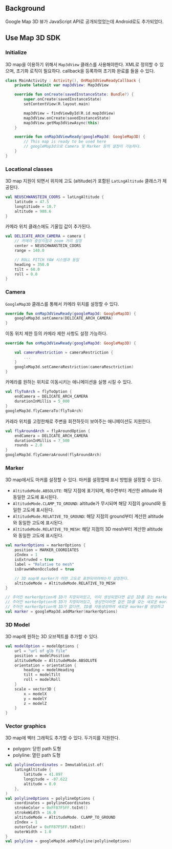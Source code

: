 ## Background

Google Map 3D 뷰가 JavaScript API로 공개되었었는데 Android로도 추가되었다.

## Use Map 3D SDK

### Initialize

3D map을 이용하기 위해서 `Map3dView` 클래스를 사용해야한다. XML로 정의할 수 있으며, 초기화 로직이 필요하다. callback을 등록하여 초기화 완료를 들을 수 있다.

```kt
class MainActivity : Activity(), OnMap3dViewReadyCallback {
    private lateinit var map3dView: Map3dView

    override fun onCreate(savedInstanceState: Bundle?) {
        super.onCreate(savedInstanceState)
        setContentView(R.layout.main)

        map3dView = findViewById(R.id.map3dView)
        map3dView.onCreate(savedInstanceState)
        map3dView.getMap3dViewAsync(this)
    }

    override fun onMap3dViewReady(googleMap3d: GoogleMap3D) {
        // This map is ready to be used here
        // googleMap3d으로 Camera 및 Marker 등의 설정이 가능하다. 
    }
}
```

### Locational classes

3D map 지원이 되면서 위치에 고도 (altitude)가 포함된 `LatLngAltitude` 클래스가 제공된다.

```kt
val NEUSCHWANSTEIN_COORS = latLngAltitude {
    latitude = 47.5
    longtitiude = 10.7
    altitude = 988.6
}
```

카메라 위치 클래스에도 기울임 값이 추가된다.

```kt
val DELICATE_ARCH_CAMERA = camera {
    // 카메라 중앙지점과 zoom 거리 설정
    center = NEUSCHWANSTEIN_COORS
    range = 140.0

    // ROLL PITCH YAW 시스템과 동일
    heading = 350.0
    tilt = 60.0
    roll = 0.0
}
```

### Camera

`GoogleMap3D` 클래스를 통해서 카메라 위치를 설정할 수 있다.
```kt
override fun onMap3dViewReady(googleMap3d: GoogleMap3D) {
    googleMap3d.setCamera(DELICATE_ARCH_CAMERA)
}
```

이동 위치 제한 등의 카메라 제한 사항도 설정 가능하다.

```kt
override fun onMap3dViewReady(googleMap3d: GoogleMap3D) {

    val cameraRestriction = cameraRestriction {
        ...
    }
    googleMap3d.setCameraRestriction(cameraResctriction)
}
```

카메라를 원하는 위치로 이동시키는 애니메이션을 실행 시킬 수 있다.

```kt
val flyToArch = flyToOption {
    endCamera = DELICATE_ARCH_CAMERA
    durationInMillis = 5_000 
}
googleMap3d.flyCameraTo(flyToArch)
```

카레라 위치를 고정한채로 주변을 회전하듯이 보여주는 애니메이션도 지원한다.

```kt
val flyAroundArch = flyAroundOption {
    endCamera = DELICATE_ARCH_CAMERA
    durationInMillis = 7_500
    rounds = 2.0 
}
googleMap3d.flyCameraAround(flyAroundArch)
```

### Marker

3D map에서도 마커를 설정할 수 있다. 마커를 설정할때 표시 방법을 설정할 수 있다.

- `AltitudeMode.ABSOLUTE`: 해당 지점에 표기되며, 해수면부터 계산한 altitude 와 동일한 고도에 표시된다.
- `AltitudeMode.CLAMP_TO_GROUND`: altitude가 무시되며 해당 지점의 ground와 동일한 고도에 표시된다.
- `AltitudeMode.RELATIVE_TO_GROUND`: 해당 지점의 ground부터 계산한 altitude 와 동일한 고도에 표시된다.
- `AltitudeMode.RELATIVE_TO_MESH`: 해당 지점의 3D mesh부터 계산한 altitude 와 동일한 고도에 표시된다.

```kt
val markerOptions = markerOptions {
    position = MARKER_COORDIATES
    zIndex = 1
    isExtruded = true
    label = "Relative to mesh"
    isDrawnWhenOccluded = true

    // 3D map에 marker가 어떤 고도로 표현되어야하는지 설정한다.
    altitudeMode = AltitudeMode.RELATIVE_TO_MESH
}

// 주어진 markerOption에 ID가 지정되어있고, 이미 생성되었다면 같은 ID를 갖는 marker를 반환하고 주어진 markerOption에 맞게 업데이트 한다.
// 주어진 markerOption에 ID가 지정되어있고, 생성전이라면 같은 ID를 갖는 새로운 marker를 생성하고 반환한다.
// 주어진 markerOption에 ID가 없다면, ID를 자동생성하여 새로운 marker를 생성하고 반환한다.
val marker = googleMap3d.addMarker(markerOptions)
```

### 3D Model

3D map에 원하는 3D 오브젝트를 추가할 수 있다.

```kt
val modelOption = modelOptions {
    url = "url of glb file"
    position = modelPosition
    altitudeMode = AltitudeMode.ABSOLUTE
    orientation = orientation {
        heading = modelHeading
        tilt = modelTilt
        roll = modelRoll
    }
    scale = vector3D {
        x = modelX
        y = modelY
        z = modelZ
    }
}
```

### Vector graphics

3D map에 벡터 그래픽도 추가할 수 있다. 두가지를 지원한다.

- polygon: 닫힌 path 도형
- polyline: 열린 path 도형

```kt
val polylineCoordinates = ImmutableList.of(
    latLngAltitude { 
        latitude = 41.897
        longitude = -87.622
        altitude = 0.0
    },
)
val polylineOptions = polylineOptions {
    coordinates = polylineCoordinates
    strokeColor = 0xFF87F5FF.toInt()
    strokeWidth = 16.0
    altitudeMode = AltitudeMode. CLAMP_TO_GROUND
    zIndex = 1
    outerColor = 0xFF87F5FF.toInt()
    outerWidth = 1.0
}
val polyline = googleMap3d.addPolyline(polylineOptions)
```
